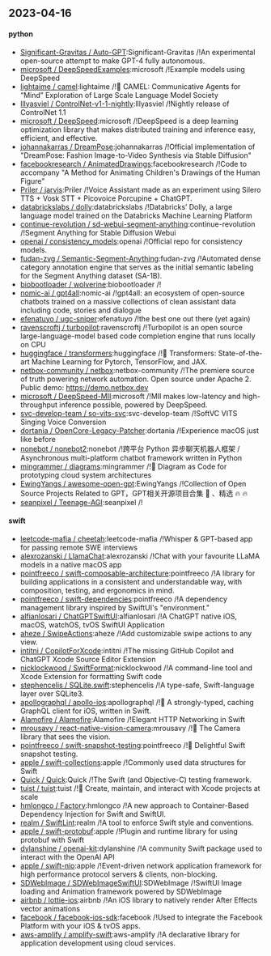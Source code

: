## 2023-04-16

#### python
* [Significant-Gravitas / Auto-GPT](https://github.com/Significant-Gravitas/Auto-GPT):Significant-Gravitas /!An experimental open-source attempt to make GPT-4 fully autonomous.
* [microsoft / DeepSpeedExamples](https://github.com/microsoft/DeepSpeedExamples):microsoft /!Example models using DeepSpeed
* [lightaime / camel](https://github.com/lightaime/camel):lightaime /!🐫
CAMEL: Communicative Agents for “Mind” Exploration of Large Scale Language Model Society
* [lllyasviel / ControlNet-v1-1-nightly](https://github.com/lllyasviel/ControlNet-v1-1-nightly):lllyasviel /!Nightly release of ControlNet 1.1
* [microsoft / DeepSpeed](https://github.com/microsoft/DeepSpeed):microsoft /!DeepSpeed is a deep learning optimization library that makes distributed training and inference easy, efficient, and effective.
* [johannakarras / DreamPose](https://github.com/johannakarras/DreamPose):johannakarras /!Official implementation of "DreamPose: Fashion Image-to-Video Synthesis via Stable Diffusion"
* [facebookresearch / AnimatedDrawings](https://github.com/facebookresearch/AnimatedDrawings):facebookresearch /!Code to accompany "A Method for Animating Children's Drawings of the Human Figure"
* [Priler / jarvis](https://github.com/Priler/jarvis):Priler /!Voice Assistant made as an experiment using Silero TTS + Vosk STT + Picovoice Porcupine + ChatGPT.
* [databrickslabs / dolly](https://github.com/databrickslabs/dolly):databrickslabs /!Databricks’ Dolly, a large language model trained on the Databricks Machine Learning Platform
* [continue-revolution / sd-webui-segment-anything](https://github.com/continue-revolution/sd-webui-segment-anything):continue-revolution /!Segment Anything for Stable Diffusion Webui
* [openai / consistency_models](https://github.com/openai/consistency_models):openai /!Official repo for consistency models.
* [fudan-zvg / Semantic-Segment-Anything](https://github.com/fudan-zvg/Semantic-Segment-Anything):fudan-zvg /!Automated dense category annotation engine that serves as the initial semantic labeling for the Segment Anything dataset (SA-1B).
* [biobootloader / wolverine](https://github.com/biobootloader/wolverine):biobootloader /!
* [nomic-ai / gpt4all](https://github.com/nomic-ai/gpt4all):nomic-ai /!gpt4all: an ecosystem of open-source chatbots trained on a massive collections of clean assistant data including code, stories and dialogue
* [efenatuyo / ugc-sniper](https://github.com/efenatuyo/ugc-sniper):efenatuyo /!the best one out there (yet again)
* [ravenscroftj / turbopilot](https://github.com/ravenscroftj/turbopilot):ravenscroftj /!Turbopilot is an open source large-language-model based code completion engine that runs locally on CPU
* [huggingface / transformers](https://github.com/huggingface/transformers):huggingface /!🤗
Transformers: State-of-the-art Machine Learning for Pytorch, TensorFlow, and JAX.
* [netbox-community / netbox](https://github.com/netbox-community/netbox):netbox-community /!The premiere source of truth powering network automation. Open source under Apache 2. Public demo: https://demo.netbox.dev
* [microsoft / DeepSpeed-MII](https://github.com/microsoft/DeepSpeed-MII):microsoft /!MII makes low-latency and high-throughput inference possible, powered by DeepSpeed.
* [svc-develop-team / so-vits-svc](https://github.com/svc-develop-team/so-vits-svc):svc-develop-team /!SoftVC VITS Singing Voice Conversion
* [dortania / OpenCore-Legacy-Patcher](https://github.com/dortania/OpenCore-Legacy-Patcher):dortania /!Experience macOS just like before
* [nonebot / nonebot2](https://github.com/nonebot/nonebot2):nonebot /!跨平台 Python 异步聊天机器人框架 / Asynchronous multi-platform chatbot framework written in Python
* [mingrammer / diagrams](https://github.com/mingrammer/diagrams):mingrammer /!🎨
Diagram as Code for prototyping cloud system architectures
* [EwingYangs / awesome-open-gpt](https://github.com/EwingYangs/awesome-open-gpt):EwingYangs /!Collection of Open Source Projects Related to GPT，GPT相关开源项目合集
🚀
、精选
🔥
🔥
* [seanpixel / Teenage-AGI](https://github.com/seanpixel/Teenage-AGI):seanpixel /!

#### swift
* [leetcode-mafia / cheetah](https://github.com/leetcode-mafia/cheetah):leetcode-mafia /!Whisper & GPT-based app for passing remote SWE interviews
* [alexrozanski / LlamaChat](https://github.com/alexrozanski/LlamaChat):alexrozanski /!Chat with your favourite LLaMA models in a native macOS app
* [pointfreeco / swift-composable-architecture](https://github.com/pointfreeco/swift-composable-architecture):pointfreeco /!A library for building applications in a consistent and understandable way, with composition, testing, and ergonomics in mind.
* [pointfreeco / swift-dependencies](https://github.com/pointfreeco/swift-dependencies):pointfreeco /!A dependency management library inspired by SwiftUI's "environment."
* [alfianlosari / ChatGPTSwiftUI](https://github.com/alfianlosari/ChatGPTSwiftUI):alfianlosari /!A ChatGPT native iOS, macOS, watchOS, tvOS SwiftUI Application
* [aheze / SwipeActions](https://github.com/aheze/SwipeActions):aheze /!Add customizable swipe actions to any view.
* [intitni / CopilotForXcode](https://github.com/intitni/CopilotForXcode):intitni /!The missing GitHub Copilot and ChatGPT Xcode Source Editor Extension
* [nicklockwood / SwiftFormat](https://github.com/nicklockwood/SwiftFormat):nicklockwood /!A command-line tool and Xcode Extension for formatting Swift code
* [stephencelis / SQLite.swift](https://github.com/stephencelis/SQLite.swift):stephencelis /!A type-safe, Swift-language layer over SQLite3.
* [apollographql / apollo-ios](https://github.com/apollographql/apollo-ios):apollographql /!📱
A strongly-typed, caching GraphQL client for iOS, written in Swift.
* [Alamofire / Alamofire](https://github.com/Alamofire/Alamofire):Alamofire /!Elegant HTTP Networking in Swift
* [mrousavy / react-native-vision-camera](https://github.com/mrousavy/react-native-vision-camera):mrousavy /!📸
The Camera library that sees the vision.
* [pointfreeco / swift-snapshot-testing](https://github.com/pointfreeco/swift-snapshot-testing):pointfreeco /!📸
Delightful Swift snapshot testing.
* [apple / swift-collections](https://github.com/apple/swift-collections):apple /!Commonly used data structures for Swift
* [Quick / Quick](https://github.com/Quick/Quick):Quick /!The Swift (and Objective-C) testing framework.
* [tuist / tuist](https://github.com/tuist/tuist):tuist /!🚀
Create, maintain, and interact with Xcode projects at scale
* [hmlongco / Factory](https://github.com/hmlongco/Factory):hmlongco /!A new approach to Container-Based Dependency Injection for Swift and SwiftUI.
* [realm / SwiftLint](https://github.com/realm/SwiftLint):realm /!A tool to enforce Swift style and conventions.
* [apple / swift-protobuf](https://github.com/apple/swift-protobuf):apple /!Plugin and runtime library for using protobuf with Swift
* [dylanshine / openai-kit](https://github.com/dylanshine/openai-kit):dylanshine /!A community Swift package used to interact with the OpenAI API
* [apple / swift-nio](https://github.com/apple/swift-nio):apple /!Event-driven network application framework for high performance protocol servers & clients, non-blocking.
* [SDWebImage / SDWebImageSwiftUI](https://github.com/SDWebImage/SDWebImageSwiftUI):SDWebImage /!SwiftUI Image loading and Animation framework powered by SDWebImage
* [airbnb / lottie-ios](https://github.com/airbnb/lottie-ios):airbnb /!An iOS library to natively render After Effects vector animations
* [facebook / facebook-ios-sdk](https://github.com/facebook/facebook-ios-sdk):facebook /!Used to integrate the Facebook Platform with your iOS & tvOS apps.
* [aws-amplify / amplify-swift](https://github.com/aws-amplify/amplify-swift):aws-amplify /!A declarative library for application development using cloud services.

